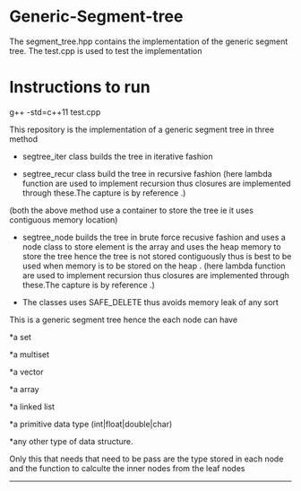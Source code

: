 # Generic-Segment-tree
The segment_tree.hpp contains the implementation of the generic segment tree. 
The test.cpp is used to test the implementation 


# Instructions to run
g++ -std=c++11 test.cpp
 


This repository is the implementation of a generic segment tree in three method

* segtree_iter class builds the tree in iterative fashion

* segtree_recur class build the tree in recursive fashion (here lambda function are used to implement recursion thus closures are 
   implemented through these.The capture is by reference .)

(both the above method use a container to store the tree ie it uses contiguous memory location)

* segtree_node builds the tree in brute force recusive fashion and uses a node class to store element is the array 
  and uses the heap memory to store the tree hence the tree is not stored contiguously thus is best to be used when 
  memory is to be stored on the heap .   (here lambda function are used to implement recursion thus closures are 
   implemented through these.The capture is by reference .)

* The classes uses SAFE_DELETE  thus avoids memory leak of any sort



This is a generic segment tree hence the each node can have 

*a set

*a multiset

*a vector

*a array 

*a linked list

*a primitive data type (int|float|double|char)

*any other type of data structure.

Only this that needs that need to be pass are the type stored in each node and the function to calculte the inner nodes from the 
leaf nodes

*******************************************************

